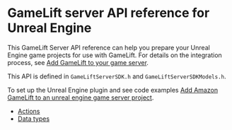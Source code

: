 # GameLift server API reference for Unreal Engine<a name="integration-server-sdk-unreal-ref"></a>

This GameLift Server API reference can help you prepare your Unreal Engine game projects for use with GameLift\. For details on the integration process, see [Add GameLift to your game server](gamelift-sdk-server-api.md)\.

This API is defined in `GameLiftServerSDK.h` and `GameLiftServerSDKModels.h`\.

To set up the Unreal Engine plugin and see code examples [Add Amazon GameLift to an unreal engine game server project](integration-engines-setup-unreal.md)\.
+ [Actions](integration-server-sdk-unreal-ref-actions.md)
+ [Data types](integration-server-sdk-unreal-ref-datatypes.md)